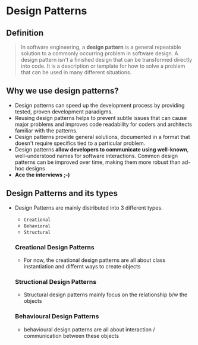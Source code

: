 # Design Patterns
## Definition
> In software engineering, a **design pattern** is a general repeatable solution to a commonly occurring problem in software design. A design pattern isn't a finished design that can be transformed directly into code. It is a description or template for how to solve a problem that can be used in many different situations.

## Why we use design patterns?
- Design patterns can speed up the development process by providing tested, proven development paradigms. 
- Reusing design patterns helps to prevent subtle issues that can cause major problems and improves code readability for coders and architects familiar with the patterns.
- Design patterns provide general solutions, documented in a format that doesn't require specifics tied to a particular problem.
- Design patterns **allow developers to communicate using well-known**, well-understood names for software interactions. Common design patterns can be improved over time, making them more robust than ad-hoc designs
- **Ace the interviews ;-)**

## Design Patterns and its types
- Design Patterns are mainly distributed into 3 different types.
  - ```Creational```
  - ```Behavioral```
  - ```Structural```
  
  ### Creational Design Patterns
  - For now, the creational design patterns are all about class instantiation and differnt ways to create objects
  ### Structional Design Patterns
  - Structural design patterns mainly focus on the relationship b/w the objects
  ### Behavioural Design Patterns
  - behavioural design patterns are all about interaction / communication between these objects
  
